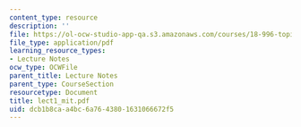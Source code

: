 ```yaml
---
content_type: resource
description: ''
file: https://ol-ocw-studio-app-qa.s3.amazonaws.com/courses/18-996-topics-in-theoretical-computer-science-internet-research-problems-spring-2002/dcb1b8caa4bc6a7643801631066672f5_lect1_mit.pdf
file_type: application/pdf
learning_resource_types:
- Lecture Notes
ocw_type: OCWFile
parent_title: Lecture Notes
parent_type: CourseSection
resourcetype: Document
title: lect1_mit.pdf
uid: dcb1b8ca-a4bc-6a76-4380-1631066672f5
---
```

